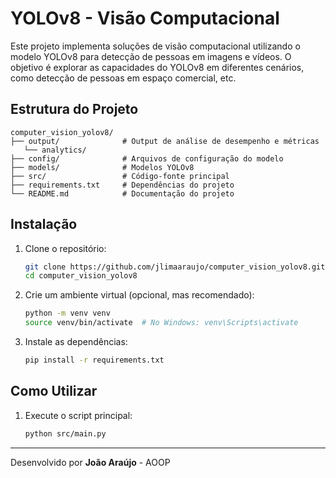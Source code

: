 # YOLOv8 - Visão Computacional

Este projeto implementa soluções de visão computacional utilizando o modelo YOLOv8 para detecção de pessoas em imagens e vídeos. O objetivo é explorar as capacidades do YOLOv8 em diferentes cenários, como detecção de pessoas em espaço comercial, etc.

## Estrutura do Projeto

```
computer_vision_yolov8/
├── output/              # Output de análise de desempenho e métricas
   └── analytics/            
├── config/              # Arquivos de configuração do modelo
├── models/              # Modelos YOLOv8
├── src/                 # Código-fonte principal 
├── requirements.txt     # Dependências do projeto
└── README.md            # Documentação do projeto
```

## Instalação

1. Clone o repositório:

   ```bash
   git clone https://github.com/jlimaaraujo/computer_vision_yolov8.git
   cd computer_vision_yolov8
   ```

2. Crie um ambiente virtual (opcional, mas recomendado):

   ```bash
   python -m venv venv
   source venv/bin/activate  # No Windows: venv\Scripts\activate
   ```

3. Instale as dependências:

   ```bash
   pip install -r requirements.txt
   ```

## Como Utilizar

1. Execute o script principal:
    ```sh
    python src/main.py
    ```

---

Desenvolvido por **João Araújo** - AOOP
